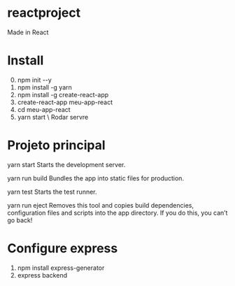 # reactproject
Made in React


# Install 
0. npm init --y
1. npm install -g yarn
2. npm install -g create-react-app 
3. create-react-app meu-app-react 
4. cd meu-app-react 
8. yarn start  \\ Rodar servre 

# Projeto principal

  yarn start
    Starts the development server.

  yarn run build
    Bundles the app into static files for production.

  yarn test
    Starts the test runner.

  yarn run eject
    Removes this tool and copies build dependencies, configuration files
    and scripts into the app directory. If you do this, you can’t go back!


# Configure express
  1. npm install express-generator
  2. express backend
